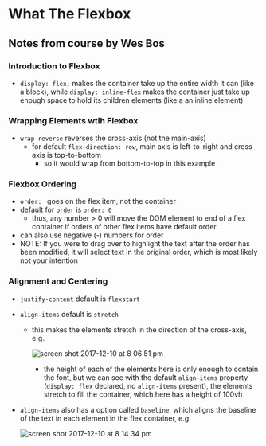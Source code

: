 # What The Flexbox
## Notes from course by Wes Bos

### Introduction to Flexbox
* `display: flex;` makes the container take up the entire width it can (like a block), while `display: inline-flex` makes the container just take up enough space to hold its children elements (like a an inline element)

### Wrapping Elements wtih Flexbox
* `wrap-reverse` reverses the cross-axis (not the main-axis)
    * for default `flex-direction: row`, main axis is left-to-right and cross axis is top-to-bottom
        * so it would wrap from bottom-to-top in this example

### Flexbox Ordering
* `order: ` goes on the flex item, not the container
* default for `order` is `order: 0`
    * thus, any number > 0 will move the DOM element to end of a flex container if orders of other flex items have default order
* can also use negative (-) numbers for order
* NOTE: If you were to drag over to highlight the text after the order has been modified, it will select text in the original order, which is most likely not your intention

### Alignment and Centering
* `justify-content` default is `flexstart`
* `align-items` default is `stretch`
    *  this makes the elements stretch in the direction of the cross-axis, e.g.

        ![screen shot 2017-12-10 at 8 06 51 pm](https://user-images.githubusercontent.com/15662012/33815367-b570af78-dde5-11e7-88a5-43a7b4d1a4df.png)
        * the height of each of the elements here is only enough to contain the font, but we can see with the default `align-items` property (`display: flex` declared, no `align-items` present), the elements stretch to fill the container, which here has a height of 100vh
* `align-items` also has a option called `baseline`, which aligns the baseline of the text in each element in the flex container, e.g.

    ![screen shot 2017-12-10 at 8 14 34 pm](https://user-images.githubusercontent.com/15662012/33815516-cedb0af2-dde6-11e7-844d-da75c6297089.png)

